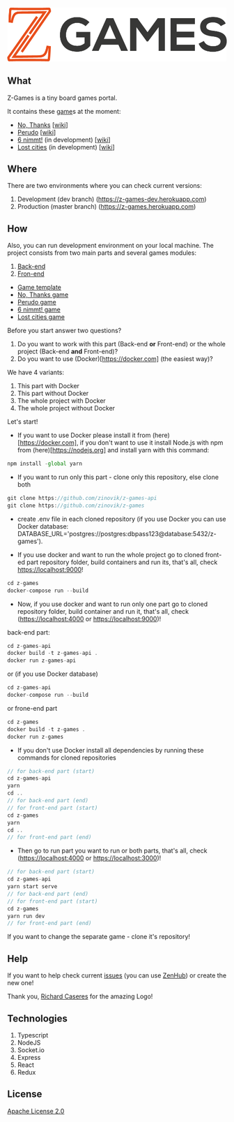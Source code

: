 ![img](./logo.png)

## What ##

Z-Games is a tiny board games portal.

It contains these [game](https://github.com/zinovik/z-games-base-game)s at the moment:
- [No, Thanks](https://github.com/zinovik/z-games-no-thanks) [[wiki](https://en.wikipedia.org/wiki/No_Thanks!_(game))]
- [Perudo](https://github.com/zinovik/z-games-perudo) [[wiki](https://en.wikipedia.org/wiki/Dudo)]
- [6 nimmt!](https://github.com/zinovik/z-games-six-nimmt) (in development) [[wiki](https://en.wikipedia.org/wiki/6_Nimmt!)]
- [Lost cities](https://github.com/zinovik/z-games-lost-cities) (in development) [[wiki](https://en.wikipedia.org/wiki/Lost_Cities)]

## Where ##

There are two environments where you can check current versions:
1. Development (dev branch) (https://z-games-dev.herokuapp.com)
2. Production (master branch) (https://z-games.herokuapp.com)

## How ###

Also, you can run development environment on your local machine.
The project consists from two main parts and several games modules:
1. [Back-end](https://github.com/zinovik/z-games-api)
2. [Fron-end](https://github.com/zinovik/z-games)
- [Game template](https://github.com/zinovik/z-games-base-game)
- [No, Thanks game](https://github.com/zinovik/z-games-no-thanks)
- [Perudo game](https://github.com/zinovik/z-games-perudo)
- [6 nimmt! game](https://github.com/zinovik/z-games-six-nimmt)
- [Lost cities game](https://github.com/zinovik/z-games-lost-cities)

Before you start answer two questions?
1. Do you want to work with this part (Back-end **or** Front-end) or the whole project (Back-end **and** Front-end)?
2. Do you want to use (Docker)[https://docker.com] (the easiest way)?

We have 4 variants:
1. This part with Docker
2. This part without Docker
3. The whole project with Docker
4. The whole project without Docker

Let's start!

- If you want to use Docker please install it from (here)[https://docker.com], if you don't want to use it install Node.js with npm from (here)[https://nodejs.org] and install yarn with this command:

```js
npm install -global yarn
```

- If you want to run only this part - clone only this repository, else clone both

```js
git clone https://github.com/zinovik/z-games-api
git clone https://github.com/zinovik/z-games
```

- create .env file in each cloned repository (if you use Docker you can use Docker database: DATABASE_URL='postgres://postgres:dbpass123@database:5432/z-games').

- If you use docker and want to run the whole project go to cloned front-ed part repository folder, build containers and run its, that's all, check [https://localhost:9000](https://localhost:9000)!

```js
cd z-games
docker-compose run --build
```

- Now, if you use docker and want to run only one part go to cloned repository folder, build container and run it, that's all, check ([https://localhost:4000](https://localhost:4000) or [https://localhost:9000](https://localhost:9000))!

back-end part:

```js
cd z-games-api
docker build -t z-games-api .
docker run z-games-api
```

or (if you use Docker database)

```js
cd z-games-api
docker-compose run --build
```

or frone-end part

```js
cd z-games
docker build -t z-games .
docker run z-games
```

- If you don't use Docker install all dependencies by running these commands for cloned repositories

```js
// for back-end part (start)
cd z-games-api
yarn
cd ..
// for back-end part (end)
// for front-end part (start)
cd z-games
yarn
cd ..
// for front-end part (end)
```

- Then go to run part you want to run or both parts, that's all, check ([https://localhost:4000](https://localhost:4000) or [https://localhost:3000](https://localhost:3000))!

```js
// for back-end part (start)
cd z-games-api
yarn start serve
// for back-end part (end)
// for front-end part (start)
cd z-games
yarn run dev
// for front-end part (end)
```

If you want to change the separate game - clone it's repository!

## Help ##

If you want to help check current [issues](https://github.com/zinovik/z-games-api/issues) (you can use [ZenHub](https://zenhub.com)) or create the new one!

Thank you, [Richard Caseres](https://github.com/richardbmx) for the amazing Logo!

## Technologies ##

1. Typescript
2. NodeJS
3. Socket.io
4. Express
5. React
6. Redux

## License ##

[Apache License 2.0](/LICENSE)
